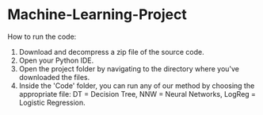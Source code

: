 # Machine-Learning-Project

How to run the code:

1. Download and decompress a zip file of the source code. 
2. Open your Python IDE. 
3. Open the project folder by navigating to the directory where you've downloaded the files. 
4. Inside the 'Code' folder, you can run any of our method by choosing the appropriate file: DT = Decision Tree, NNW = Neural Networks, LogReg = Logistic Regression.
